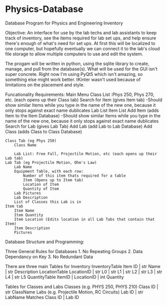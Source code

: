 # Physics-Database
Database Program for Physics and Engineering Inventory

Objective: An interface for use by the lab techs and lab assistants to keep track of inventory, see the items required for lab set ups, and help ensure there's enough of what's need for set ups. At first this will be localized to one computer, but hopefully eventually we can connect it to the lab's cloud file storage to allow multiple computers to use and edit the system.

The progam will be written in python, using the sqlite library to create, manage, and pull from the database(s). What will be used for the GUI isn't super concrete. Right now I'm using PyQt5 which isn't amazing, so something else might work better. tKinter wasn't used because of limitations on the placement and style.

Funcationality Requirements:
    Main Menu
        Class List :Phys 250, Phys 270, etc. (each opens up their Class tab)
        Search  for Item (gives Item tab)
             -Should show similar Items while you type in the name of the new one,
                because it only stops against exact name dublicates
        Lab List
        Item List
        Add Item (adds Item to the Item Database)
             -Should show similar Items while you type in the name of the new one,
                because it only stops against exact name dublicates
        Search for Lab (gives Lab Tab)
        Add Lab (add Lab to Lab Database)
        Add Class (adds Class to Class Database)
        
    Class Tab (eg Phys 250)
        Class Name

        Lab List: Free Fall, Projectile Motion, etc (each opens up their Lab tab)
    Lab Tab (eg Projectile Motion, Ohm's Law)
        Lab Name
        Equipment Table, with each row:
            Number of this item thats required for a table
            Item (Opens up to Item tab)
            Location of Item
            Quantity of Item
        Lab Pictures
        Lab Description
        List of Classes this Lab is in
    Item tab
        Item Name
        Item Quantity
        Item Location (Edits location in all Lab Tabs that contain that Item)
        Item Description
        Pictures


Database Structure and Programming:

Three General Rules for Databases
    1. No Repeating Groups
    2. Data Dependancy on Key
    3. No Redundant Data

There are three main Tables for Inventory
  InventoryTable
    Item ID | str Name | str Description
  LocationTable
    LocationID | str L0 | str L1 | str L2 | str L3 | str L4 | str L5
  QuantityTable
    ItemID | LocationID | int Quantity

Tables for Classes and Labs
  Classes (e.g. PHYS 250, PHYS 210)
    Class ID | str ClassName
  Labs (e.g. Projectile Motion, RC Circuits)
    Lab ID | str LabName
  Matches
    Class ID | Lab ID

